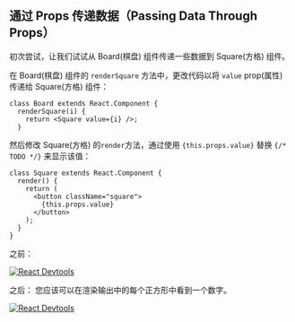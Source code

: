 ## 通过 Props 传递数据（Passing Data Through Props）

初次尝试，让我们试试从 Board(棋盘) 组件传递一些数据到 Square(方格) 组件。

在 Board(棋盘) 组件的 `renderSquare` 方法中，更改代码以将 `value` prop(属性) 传递给 Square(方格) 组件：

```
class Board extends React.Component {
  renderSquare(i) {
    return <Square value={i} />;
  }
```

然后修改 Square(方格) 的`render`方法，通过使用 `{this.props.value}` 替换 `{/* TODO */}` 来显示该值：

```
class Square extends React.Component {
  render() {
    return (
      <button className="square">
        {this.props.value}
      </button>
    );
  }
}
```

之前：

[![React Devtools](http://react.html.cn/static/tictac-empty-1566a4f8490d6b4b1ed36cd2c11fe4b6-a9336.png)](http://react.html.cn/static/tictac-empty-1566a4f8490d6b4b1ed36cd2c11fe4b6-a9336.png)

之后： 您应该可以在渲染输出中的每个正方形中看到一个数字。

[![React Devtools](http://react.html.cn/static/tictac-numbers-685df774da6da48f451356f33f4be8b2-be875.png)](http://react.html.cn/static/tictac-numbers-685df774da6da48f451356f33f4be8b2-be875.png)